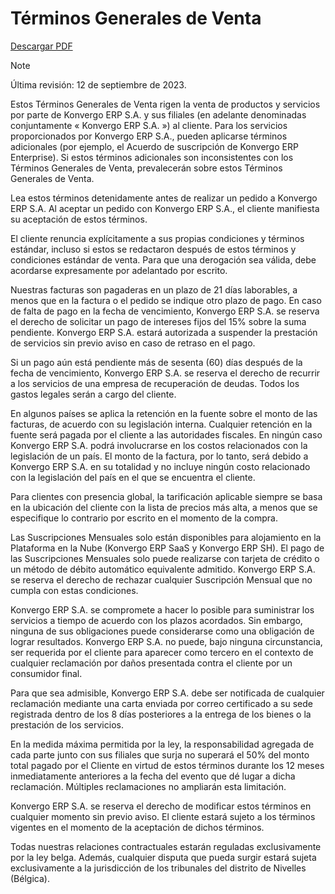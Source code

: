 # Términos Generales de Venta

[Descargar PDF](https://www.odoo.com/documentation/16.0/terms_of_sale_es.pdf)

<div class="alert alert-primary">
<p class="alert-title">
Note</p><p>Última revisión: 12 de septiembre de 2023.</p>
</div>

Estos Términos Generales de Venta rigen la venta de productos y servicios por
parte de Konvergo ERP S.A. y sus filiales (en adelante denominadas conjuntamente «
Konvergo ERP S.A. ») al cliente. Para los servicios proporcionados por Konvergo ERP S.A.,
pueden aplicarse términos adicionales (por ejemplo, el Acuerdo de suscripción
de Konvergo ERP Enterprise). Si estos términos adicionales son inconsistentes con los
Términos Generales de Venta, prevalecerán sobre estos Términos Generales de
Venta.

Lea estos términos detenidamente antes de realizar un pedido a Konvergo ERP S.A. Al
aceptar un pedido con Konvergo ERP S.A., el cliente manifiesta su aceptación de estos
términos.

El cliente renuncia explícitamente a sus propias condiciones y términos
estándar, incluso si estos se redactaron después de estos términos y
condiciones estándar de venta. Para que una derogación sea válida, debe
acordarse expresamente por adelantado por escrito.

Nuestras facturas son pagaderas en un plazo de 21 días laborables, a menos que
en la factura o el pedido se indique otro plazo de pago. En caso de falta de
pago en la fecha de vencimiento, Konvergo ERP S.A. se reserva el derecho de solicitar
un pago de intereses fijos del 15% sobre la suma pendiente. Konvergo ERP S.A. estará
autorizada a suspender la prestación de servicios sin previo aviso en caso de
retraso en el pago.

Si un pago aún está pendiente más de sesenta (60) días después de la fecha de
vencimiento, Konvergo ERP S.A. se reserva el derecho de recurrir a los servicios de
una empresa de recuperación de deudas. Todos los gastos legales serán a cargo
del cliente.

En algunos países se aplica la retención en la fuente sobre el monto de las
facturas, de acuerdo con su legislación interna. Cualquier retención en la
fuente será pagada por el cliente a las autoridades fiscales. En ningún caso
Konvergo ERP S.A. podrá involucrarse en los costos relacionados con la legislación de
un país. El monto de la factura, por lo tanto, será debido a Konvergo ERP S.A. en su
totalidad y no incluye ningún costo relacionado con la legislación del país en
el que se encuentra el cliente.

Para clientes con presencia global, la tarificación aplicable siempre se basa
en la ubicación del cliente con la lista de precios más alta, a menos que se
especifique lo contrario por escrito en el momento de la compra.

Las Suscripciones Mensuales solo están disponibles para alojamiento en la
Plataforma en la Nube (Konvergo ERP SaaS y Konvergo ERP SH). El pago de las Suscripciones
Mensuales solo puede realizarse con tarjeta de crédito o un método de débito
automático equivalente admitido. Konvergo ERP S.A. se reserva el derecho de rechazar
cualquier Suscripción Mensual que no cumpla con estas condiciones.

Konvergo ERP S.A. se compromete a hacer lo posible para suministrar los servicios a
tiempo de acuerdo con los plazos acordados. Sin embargo, ninguna de sus
obligaciones puede considerarse como una obligación de lograr resultados. Konvergo ERP
S.A. no puede, bajo ninguna circunstancia, ser requerida por el cliente para
aparecer como tercero en el contexto de cualquier reclamación por daños
presentada contra el cliente por un consumidor final.

Para que sea admisible, Konvergo ERP S.A. debe ser notificada de cualquier reclamación
mediante una carta enviada por correo certificado a su sede registrada dentro
de los 8 días posteriores a la entrega de los bienes o la prestación de los
servicios.

En la medida máxima permitida por la ley, la responsabilidad agregada de cada
parte junto con sus filiales que surja no superará el 50% del monto total
pagado por el Cliente en virtud de estos términos durante los 12 meses
inmediatamente anteriores a la fecha del evento que dé lugar a dicha
reclamación. Múltiples reclamaciones no ampliarán esta limitación.

Konvergo ERP S.A. se reserva el derecho de modificar estos términos en cualquier
momento sin previo aviso. El cliente estará sujeto a los términos vigentes en
el momento de la aceptación de dichos términos.

Todas nuestras relaciones contractuales estarán reguladas exclusivamente por
la ley belga. Además, cualquier disputa que pueda surgir estará sujeta
exclusivamente a la jurisdicción de los tribunales del distrito de Nivelles
(Bélgica).

